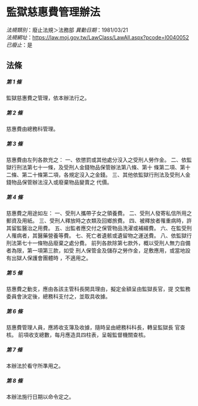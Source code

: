# 監獄慈惠費管理辦法

*法規類別*：廢止法規＞法務部
*異動日期*：1981/03/21  
*法規網址*：https://law.moj.gov.tw/LawClass/LawAll.aspx?pcode=I0040052
*已廢止*：是


## 法條
##### 第 1 條
監獄慈惠費之管理，依本辦法行之。

##### 第 2 條
慈惠費由總務科管理。

##### 第 3 條
慈惠費由左列各款充之：
一、依懲罰或其他處分沒入之受刑人勞作金。
二、依監獄行刑法第七十一條，及受刑人金錢物品保管辦法第八條、第十
    條第二項、第十二條、第二十條第二項，各規定沒入之金錢。
三、其他依監獄行刑法及受刑人金錢物品保管辦法沒入或廢棄物品變賣之
    代價。


##### 第 4 條
慈惠費之用途如左：
一、受刑人攜帶子女之領養費。
二、受刑人發寄私信所用之郵資及用紙。
三、受刑人釋放時之衣類及回鄉旅費。
四、被釋放者罹重病時，許其留監醫治之用費。
五、出監者應交付之保管物品洗濯或補綴費。
六、在監受刑人罹病者，其醫藥營養等費。
七、死亡者遺骸或遺留物之運送費。
八、依監獄行刑法第七十一條物品廢棄之處分費。
前列各款除第七款外，概以受刑人無力自備者為限，第一項第三款，如受
刑人保管金及儲存之勞作金，足敷應用，或當地設有出獄人保護會團體時
，不適用之。


##### 第 5 條
慈惠費之動支，應由各該主管科長開具理由，擬定金額呈由監獄長官，提
交監務委員會決定後，總務科支付之，並取具收據。

##### 第 6 條
慈惠費管理人員，應將收支簿及收據，隨時呈由總務科科長，轉呈監獄長
官查核。
前項收支總數，每月應造具四柱表，呈報監督機關查核。

##### 第 7 條
本辦法於看守所準用之。

##### 第 8 條
本辦法施行日期以命令定之。


